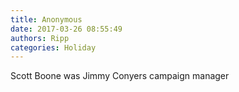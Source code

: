 ```yaml
---
title: Anonymous
date: 2017-03-26 08:55:49
authors: Ripp
categories: Holiday
---
```


 Scott Boone was Jimmy Conyers campaign manager